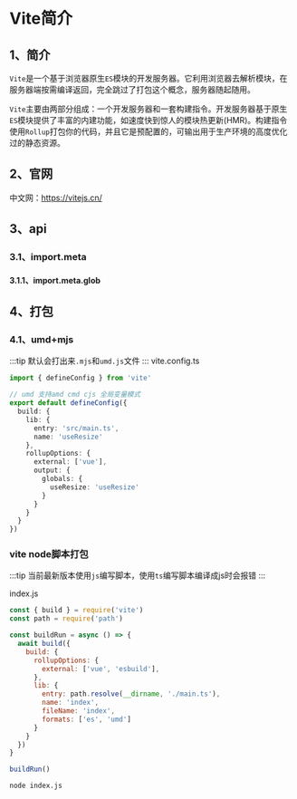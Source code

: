 # Vite简介
## 1、简介
`Vite`是一个基于浏览器原生`ES`模块的开发服务器。它利用浏览器去解析模块，在服务器端按需编译返回，完全跳过了打包这个概念，服务器随起随用。

`Vite`主要由两部分组成：一个开发服务器和一套构建指令。开发服务器基于原生`ES`模块提供了丰富的内建功能，如速度快到惊人的模块热更新(HMR)。构建指令使用`Rollup`打包你的代码，并且它是预配置的，可输出用于生产环境的高度优化过的静态资源。

## 2、官网
中文网：https://vitejs.cn/

## 3、api
### 3.1、import.meta

#### 3.1.1、import.meta.glob

## 4、打包
### 4.1、umd+mjs
:::tip
默认会打出来`.mjs`和`umd.js`文件
:::
vite.config.ts
```ts
import { defineConfig } from 'vite'

// umd 支持amd cmd cjs 全局变量模式
export default defineConfig({
  build: {
    lib: {
      entry: 'src/main.ts',
      name: 'useResize'
    },
    rollupOptions: {
      external: ['vue'],
      output: {
        globals: {
          useResize: 'useResize'
        }
      }
    }
  }
})
```

### vite node脚本打包
:::tip
当前最新版本使用`js`编写脚本，使用`ts`编写脚本编译成js时会报错
:::

index.js

```js
const { build } = require('vite')
const path = require('path')

const buildRun = async () => {
  await build({
    build: {
      rollupOptions: {
        external: ['vue', 'esbuild'],
      },
      lib: {
        entry: path.resolve(__dirname, './main.ts'),
        name: 'index',
        fileName: 'index',
        formats: ['es', 'umd']
      }
    }
  })
}

buildRun()
```

```shell
node index.js
```